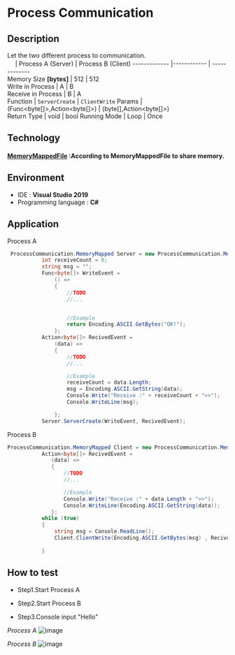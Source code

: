 # Process Communication
## Description
Let the two different process to communication.  
　 | Process A            (Server) | Process B       (Client)
------------- |------------ | -------------        
Memory Size **\[bytes\]** | 512 | 512    
Write in Process | A         |       B   
Receive in Process | B      |       A  
Function | `ServerCreate` |   `ClientWrite`
Params |  (Func<byte\[\]>,Action<byte\[\]>) | (byte\[\],Action<byte\[\]>)  
Return Type | void | bool
Running Mode | Loop | Once
## Technology
#### [MemoryMappedFile](https://docs.microsoft.com/en-us/dotnet/api/system.io.memorymappedfiles.memorymappedfile?view=net-5.0 "Title") :According to MemoryMappedFile to share memory.
## Environment
* IDE : **Visual Studio 2019** 
* Programming language : **C#**
## Application
Process A  
 ```C#
  ProcessCommunication.MemoryMapped Server = new ProcessCommunication.MemoryMapped("TEST", 512, 512);
            int receiveCount = 0;
            string msg = "";
            Func<byte[]> WriteEvent =
                () =>
                {
                    //TODO
                    //...


                    //Example
                    return Encoding.ASCII.GetBytes("OK!");
                };
            Action<byte[]> RecivedEvent =
                (data) =>
                {
                    //TODO
                    //...

                    //Example
                    receiveCount = data.Length;
                    msg = Encoding.ASCII.GetString(data);
                    Console.Write("Receive :" + receiveCount + ">>");
                    Console.WriteLine(msg);

                };
            Server.ServerCreate(WriteEvent, RecivedEvent);
 ```
Process B  
 ```C#
 ProcessCommunication.MemoryMapped Client = new ProcessCommunication.MemoryMapped("TEST", 512, 512);
            Action<byte[]> RecivedEvent =
               (data) =>
               {
                   //TODO
                   //...

                   //Example
                   Console.Write("Receive :" + data.Length + ">>");
                   Console.WriteLine(Encoding.ASCII.GetString(data));
               };
            while (true)
            {
                string msg = Console.ReadLine();
                Client.ClientWrite(Encoding.ASCII.GetBytes(msg) , RecivedEvent);
         
            }
 ```
 ## How to test  
 * Step1.Start Process A  
 
 * Step2.Start Process B  
 
 * Step3.Console input "Hello"  
 
 *Process A*
 ![image](https://user-images.githubusercontent.com/22924622/121806546-df5a8b80-cc82-11eb-88d1-7548adb1edce.png)
 
 *Process B*
 ![image](https://user-images.githubusercontent.com/22924622/121806568-ee413e00-cc82-11eb-8fe3-15c78ba00596.png)


